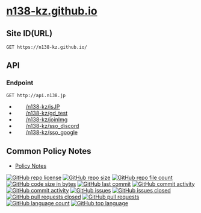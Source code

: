 # [n138-kz.github.io](https://github.com/n138-kz/n138-kz.github.io)

## Site ID(URL)

```http
GET https://n138-kz.github.io/
```

## API

### Endpoint

```http
GET http://api.n138.jp
```

- [<img style="height:1em;text-stroke: 3px #FFFFFF;-webkit-text-stroke: 3px #FFFFFF;" src="https://github.githubassets.com/assets/GitHub-Mark-ea2971cee799.png"><img style="height:1em;" src="https://github.githubassets.com/assets/GitHub-Logo-ee398b662d42.png">/n138-kz/isJP](https://github.com/n138-kz/isJP)
- [<img style="height:1em;text-stroke: 3px #FFFFFF;-webkit-text-stroke: 3px #FFFFFF;" src="https://github.githubassets.com/assets/GitHub-Mark-ea2971cee799.png"><img style="height:1em;" src="https://github.githubassets.com/assets/GitHub-Logo-ee398b662d42.png">/n138-kz/gd_test](https://github.com/n138-kz/gd_test)
- [<img style="height:1em;text-stroke: 3px #FFFFFF;-webkit-text-stroke: 3px #FFFFFF;" src="https://github.githubassets.com/assets/GitHub-Mark-ea2971cee799.png"><img style="height:1em;" src="https://github.githubassets.com/assets/GitHub-Logo-ee398b662d42.png">/n138-kz/joinImg](https://github.com/n138-kz/joinImg)
- [<img style="height:1em;text-stroke: 3px #FFFFFF;-webkit-text-stroke: 3px #FFFFFF;" src="https://github.githubassets.com/assets/GitHub-Mark-ea2971cee799.png"><img style="height:1em;" src="https://github.githubassets.com/assets/GitHub-Logo-ee398b662d42.png">/n138-kz/sso_discord](https://github.com/n138-kz/sso_discord)
- [<img style="height:1em;text-stroke: 3px #FFFFFF;-webkit-text-stroke: 3px #FFFFFF;" src="https://github.githubassets.com/assets/GitHub-Mark-ea2971cee799.png"><img style="height:1em;" src="https://github.githubassets.com/assets/GitHub-Logo-ee398b662d42.png">/n138-kz/sso_google](https://github.com/n138-kz/sso_google)

## Common Policy Notes

- [Policy Notes](policy/)

[![GitHub repo license](https://img.shields.io/github/license/n138-kz/n138-kz.github.io)](/LICENSE)
[![GitHub repo size](https://img.shields.io/github/repo-size/n138-kz/n138-kz.github.io)](/../../)
[![GitHub repo file count](https://img.shields.io/github/directory-file-count/n138-kz/n138-kz.github.io)](/../../)
[![GitHub code size in bytes](https://img.shields.io/github/languages/code-size/n138-kz/n138-kz.github.io)](/../../)
[![GitHub last commit](https://img.shields.io/github/last-commit/n138-kz/n138-kz.github.io)](/../../commits)
[![GitHub commit activity](https://img.shields.io/github/commit-activity/w/n138-kz/n138-kz.github.io)](/../../commits)
[![GitHub commit activity](https://img.shields.io/github/commit-activity/t/n138-kz/n138-kz.github.io)](/../../commits)
[![GitHub issues](https://img.shields.io/github/issues/n138-kz/n138-kz.github.io)](/../../issues)
[![GitHub issues closed](https://img.shields.io/github/issues-closed/n138-kz/n138-kz.github.io)](/../../issues)
[![GitHub pull requests closed](https://img.shields.io/github/issues-pr-closed/n138-kz/n138-kz.github.io)](/../../pulls)
[![GitHub pull requests](https://img.shields.io/github/issues-pr/n138-kz/n138-kz.github.io)](/../../pulls)
[![GitHub language count](https://img.shields.io/github/languages/count/n138-kz/n138-kz.github.io)](/../../)
[![GitHub top language](https://img.shields.io/github/languages/top/n138-kz/n138-kz.github.io)](/../../)
